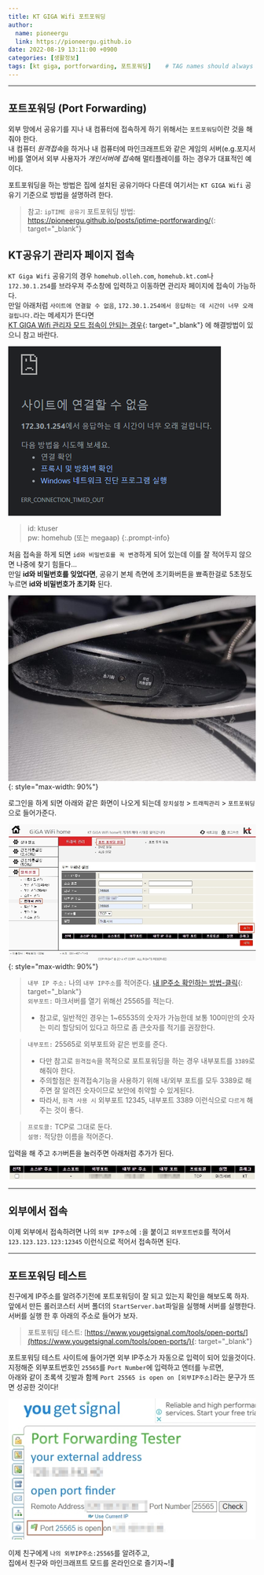 ```yaml
---
title: KT GIGA Wifi 포트포워딩
author:
  name: pioneergu
  link: https://pioneergu.github.io
date: 2022-08-19 13:11:00 +0900
categories: [생활정보]
tags: [kt giga, portforwarding, 포트포워딩]    # TAG names should always be lowercase
---
```


---
## **포트포워딩 (Port Forwarding)**

외부 망에서 공유기를 지나 내 컴퓨터에 접속하게 하기 위해서는 `포트포워딩`이란 것을 해 줘야 한다.  
내 컴퓨터 *원격접속*을 하거나 내 컴퓨터에 마인크래프트와 같은 게임의 서버(e.g.포지서버)를 열어서 외부 사용자가 *개인서버에 접속*해 멀티플레이를 하는 경우가 대표적인 예이다.  

포트포워딩을 하는 방법은 집에 설치된 공유기마다 다른데 여기서는 `KT GIGA Wifi` 공유기 기준으로 방법을 설명하려 한다.

> 참고: `ipTIME 공유기` 포트포워딩 방법: <https://pioneergu.github.io/posts/iptime-portforwarding/>{: target="_blank"}

## **KT공유기 관리자 페이지 접속**

`KT Giga Wifi` 공유기의 경우 `homehub.olleh.com`, `homehub.kt.com`나 `172.30.1.254`를 브라우져 주소창에 입력하고 이동하면 관리자 페이지에 접속이 가능하다.  
만일 아래처럼 `사이트에 연결할 수 없음`, `172.30.1.254에서 응답하는 데 시간이 너무 오래 걸립니다.`라는 메세지가 뜬다면  
[KT GIGA Wifi 관리자 모드 접속이 안되는 경우](https://pioneergu.github.io/posts/kt-giga-connection-error/){: target="_blank"} 에 해결방법이 있으니 참고 바란다.

![kt-portforwarding-1](/assets/img/posting/생활정보/kt-portforwarding-1.png)

> id: ktuser  
> pw: homehub (또는 megaap)
{:.prompt-info}

처음 접속을 하게 되면 `id와 비밀번호를 꼭 변경`하게 되어 있는데 이를 잘 적어두지 않으면 나중에 찾기 힘들다...  
만일 **id와 비밀번호를 잊었다면**, 공유기 본체 측면에 초기화버튼을 뾰족한걸로 5초정도 누르면 **id와 비밀번호가 초기화** 된다.

![kt-portforwarding-2](/assets/img/posting/생활정보/kt-portforwarding-2.jpg){: style="max-width: 90%"}

로그인을 하게 되면 아래와 같은 화면이 나오게 되는데 `장치설정` > `트래픽관리` > `포트포워딩`으로 들어가준다.

![kt-portforwarding-3](/assets/img/posting/생활정보/kt-portforwarding-3.jpg){: style="max-width: 90%"}

> `내부 IP 주소:` 나의 `내부 IP주소`를 적어준다. [내 IP주소 확인하는 방법-클릭](https://pioneergu.github.io/posts/my-external-ip/){: target="_blank"}  
> `외부포트:` 마크서버를 열기 위해선 25565를 적는다.
> 
> -   참고로, 일반적인 경우는 1~65535의 숫자가 가능한데 보통 100미만의 숫자는 미리 할당되어 있다고 하므로 좀 큰숫자를 적기를 권장한다.

> `내부포트:` 25565로 외부포트와 같은 번호를 준다.
> 
> -   다만 참고로 `원격접속`을 목적으로 포트포워딩을 하는 경우 내부포트를 `3389`로 해줘야 한다.
> -   주의할점은 원격접속기능을 사용하기 위해 내/외부 포트를 모두 3389로 해주면 잘 알려진 숫자이므로 보안에 취약할 수 있게된다.
> -   따라서, `원격 사용 시` 외부포트 12345, 내부포트 3389 이런식으로 `다르게` 해 주는 것이 좋다.

> `프로토콜:` TCP로 그대로 둔다.  
> `설명:` 적당한 이름을 적어준다.

입력을 해 주고 `추가`버튼을 눌러주면 아래처럼 추가가 된다.

![kt-portforwarding-4](/assets/img/posting/생활정보/kt-portforwarding-4.jpg)

---
## **외부에서 접속**

이제 외부에서 접속하려면 나의 `외부 IP주소`에 `:`을 붙이고 `외부포트번호`를 적어서 `123.123.123.123:12345` 이런식으로 적어서 접속하면 된다.  

---
## **포트포워딩 테스트**

친구에게 IP주소를 알려주기전에 포트포워딩이 잘 되고 있는지 확인을 해보도록 하자.  
앞에서 만든 롤러코스터 서버 폴더의 `StartServer.bat`파일을 실행해 서버를 실행한다.  
서버를 실행 한 후 아래의 주소로 들어가 보자.

> 포트포워딩 테스트: [https://www.yougetsignal.com/tools/open-ports/](https://www.yougetsignal.com/tools/open-ports/){: target="_blank"}

포트포워딩 테스트 사이트에 들어가면 외부 IP주소가 자동으로 입력이 되어 있을것이다.  
지정해준 외부포트번호인 `25565`를 `Port Number`에 입력하고 엔터를 누르면,  
아래와 같이 초록색 깃발과 함께 `Port 25565 is open on [외부IP주소]`라는 문구가 뜨면 성공한 것이다!

![kt-portforwarding-5](/assets/img/posting/생활정보/kt-portforwarding-5.jpg)

이제 친구에게 `나의 외부IP주소:25565`를 알려주고,  
집에서 친구와 마인크래프트 모드를 온라인으로 즐기자~!👏